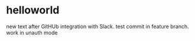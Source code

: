 # helloworld
new text after GitHUb integration with Slack.
test commit in feature branch.
work in unauth mode
